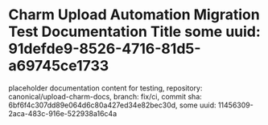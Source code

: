 # Charm Upload Automation Migration Test Documentation Title some uuid: 91defde9-8526-4716-81d5-a69745ce1733
 placeholder documentation content for testing,  repository: canonical/upload-charm-docs,  branch: fix/ci,  commit sha: 6bf6f4c307dd89e064d6c80a427ed34e82bec30d,  some uuid: 11456309-2aca-483c-916e-522938a16c4a